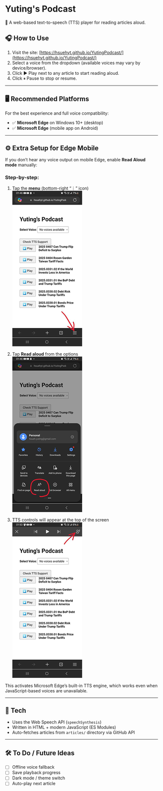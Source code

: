 # Yuting's Podcast

📰 A web-based text-to-speech (TTS) player for reading articles aloud.

## 🎧 How to Use

1. Visit the site: [https://hsuehyt.github.io/YutingPodcast/](https://hsuehyt.github.io/YutingPodcast/)
2. Select a voice from the dropdown (available voices may vary by device/browser).
3. Click ▶️ Play next to any article to start reading aloud.
4. Click ⏸ Pause to stop or resume.

---

## 🖥 Recommended Platforms

For the best experience and full voice compatibility:

- ✅ **Microsoft Edge** on Windows 10+ (desktop)
- ✅ **Microsoft Edge** (mobile app on Android)

---

## ⚙️ Extra Setup for Edge Mobile

If you don’t hear any voice output on mobile Edge, enable **Read Aloud mode** manually:

### Step-by-step:

1. Tap the **menu** (bottom-right “⋮” icon)  
   ![Step 1](https://github.com/hsuehyt/YutingPodcast/blob/main/images/01.png)

2. Tap **Read aloud** from the options  
   ![Step 2](https://github.com/hsuehyt/YutingPodcast/blob/main/images/02.png)

3. TTS controls will appear at the top of the screen  
   ![Step 3](https://github.com/hsuehyt/YutingPodcast/blob/main/images/03.png)

This activates Microsoft Edge’s built-in TTS engine, which works even when JavaScript-based voices are unavailable.

---

## 🧠 Tech

- Uses the Web Speech API (`speechSynthesis`)
- Written in HTML + modern JavaScript (ES Modules)
- Auto-fetches articles from `articles/` directory via GitHub API

---

## 🛠 To Do / Future Ideas

- [ ] Offline voice fallback
- [ ] Save playback progress
- [ ] Dark mode / theme switch
- [ ] Auto-play next article
